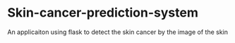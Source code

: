 # Skin-cancer-prediction-system
An applicaiton using flask to detect the skin cancer by the image of the skin

